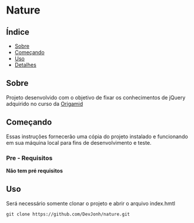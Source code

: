 # Nature

## Índice

- [Sobre](#about)
- [Começando](#getting_started)
- [Uso](#usage)
- [Detalhes](#details)

## Sobre <a name = "about"></a>

Projeto desenvolvido com o objetivo de fixar os conhecimentos de jQuery adquirido no curso da [Origamid](https://www.origamid.com/)

## Começando <a name = "getting_started"></a>

Essas instruções fornecerão uma cópia do projeto instalado e funcionando em sua máquina local para fins de desenvolvimento e teste.

### Pre - Requisitos

**Não tem pré requisitos**

## Uso <a name = "usage"></a>

Será necessário somente clonar o projeto e abrir o arquivo index.hmtl

```
git clone https://github.com/DevJonh/nature.git
```
